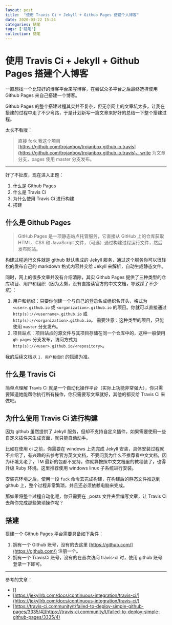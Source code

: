 ```yaml
---
layout: post
title:  "使用 Travis Ci + Jekyll + Github Pages 搭建个人博客"
date: 2020-03-22 15:24
categories: 随笔
tags: ['随笔']
collection: 随笔
---
```


# 使用 Travis Ci + Jekyll + Github Pages 搭建个人博客

一直想找一个比较好的博客平台来写博客，在尝试众多平台之后最终选择使用 Github Pages 来自己搭建一个博客。

Github Pages 的整个搭建过程其实并不复杂，但无奈网上的文章坑太多，让我在搭建的过程中走了不少弯路，于是计划新写一篇文章来好好的总结一下整个搭建过程。


太长不看版：

> 直接 fork 我这个项目 [https://github.com/trojanbox/trojanbox.github.io.travis](https://github.com/trojanbox/trojanbox.github.io.travis)。write 为文章分支，pages 使用 master 分支发布。

----- 

好了不扯皮，现在进入正题：

1. 什么是 Github Pages
2. 什么是 Travis Ci
3. 为什么使用 Travis Ci 进行构建
4. 搭建

## 什么是 Github Pages

> GitHub Pages 是一项静态站点托管服务，它直接从 GitHub 上的仓库获取 HTML、CSS 和 JavaScript 文件，（可选）通过构建过程运行文件，然后发布网站。

构建过程运行文件就是 github 默认集成的 Jekyll 服务，通过这个服务你可以很轻松的发布自己的 markdown 格式内容并交给 Jekyll 来解析，自动生成静态文件。

同时，网上的很多文章并没有介绍清除，其实 Github Pages 提供了三种类型的仓库项目、用户和组织（因为太懒，没有直接读官方的中文文档，导致踩了不少坑）：

1. 用户和组织：只要你创建一个与自己的登录名或组织名开头，格式为 `<user>.github.io` 或 `<organization>.github.io` 的项目。你就可以直接通过 `http(s)://<username>.github.io` 或 `http(s)://<organization>.github.io`。
   需要注意：这种类型的项目，只能使用 `master` 分支发布。
2. 项目站点：项目站点的源文件与其项目存储在同一个仓库中的，这种一般使用 `gh-pages` 分支发布，访问方式为 `http(s)://<user>.github.io/<repository>`。

我的后续文档以 `1. 用户和组织` 的搭建为准。

## 什么是 Travis Ci

简单点理解 Travis Ci 就是一个自动化操作平台（实际上功能非常强大），你只需要知道她能帮你执行所有操作，你只需要写文章就好，其他的都交给 Travis Ci 来做吧。

## 为什么使用 Travis Ci 进行构建

因为 github 虽然提供了 Jekyll 服务，但却不支持自定义插件，如果需要使用一些自定义插件来生成页面，就只能自动动手。

比如在使用 ci 之前，你需要在 windows 上先完成 Jekyll 安装，具体安装过程就不介绍了，有兴趣的去参考官方英文文档，不要问我为什么不推荐看中文文档，因为环境太老了，TM 最新的包都不支持，你就算按照中文文档里的教程装了，也得升级 Ruby 环境。这里推荐使用 windows linux 子系统进行安装。

安装完环境之后，使用一段 `fuck` 命令去完成构建，在构建后的静态文件推送到 github 上，整个过程非常繁琐，并且还必须依赖电脑来完成。

那如果将整个过程自动化呢，你只需要在 _posts 文件夹里编写文章，让 Travis Ci 去帮你完成那些繁琐操作呢？

## 搭建

搭建一个 Github Pages 平台需要具备如下条件：

1. 拥有一个 Github 账号，没有的去这里 [https://github.com/](https://github.com/) 注册一个。
2. 拥有一个 TravisCi 账号，没有的在首次访问 travis-ci 时，使用 github 账号登录一下即可。



----- 

参考的文章：

- []
- [https://jekyllrb.com/docs/continuous-integration/travis-ci/](https://jekyllrb.com/docs/continuous-integration/travis-ci/)
- [https://travis-ci.community/t/failed-to-deploy-simple-github-pages/3335/4](https://travis-ci.community/t/failed-to-deploy-simple-github-pages/3335/4)
